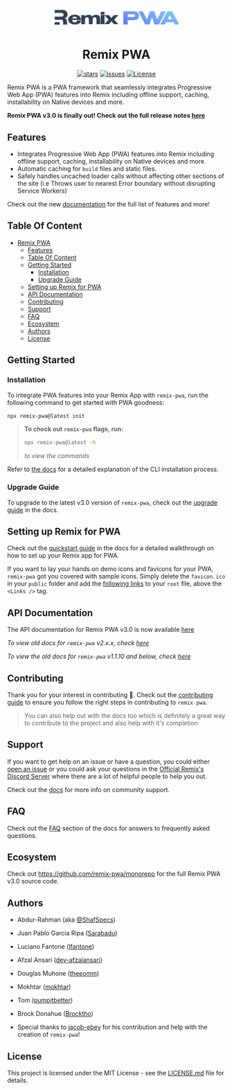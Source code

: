 <div align="center">

&NewLine;
<img src="./links/remix-pwa-logo.png" alt="logo" width="300" />
&NewLine;

# Remix PWA

[![stars](https://img.shields.io/github/stars/ShafSpecs/remix-pwa)](https://github.com/ShafSpecs/remix-pwa/stargazers)
[![issues](https://img.shields.io/github/issues/ShafSpecs/remix-pwa)](https://github.com/ShafSpecs/remix-pwa/issues)
[![License](https://img.shields.io/github/license/ShafSpecs/remix-pwa)](https://github.com/ShafSpecs/remix-pwa/blob/main/LICENSE.md)

</div>

Remix PWA is a PWA framework that seamlessly integrates Progressive Web App (PWA) features into Remix including offline support, caching, installability on Native devices and more.

**Remix PWA v3.0 is finally out! Check out the full release notes [here](https://github.com/remix-pwa/remix-pwa/releases/tag/v3.0)**

## Features

- Integrates Progressive Web App (PWA) features into Remix including offline support, caching, installability on Native devices and more.
- Automatic caching for `build` files and static files.
- Safely handles uncached loader calls without affecting other sections of the site (i.e Throws user to nearest Error boundary without disrupting Service Workers)

Check out the new [documentation](https://remix-pwa-docs.vercel.app) for the full list of features and more!

## Table Of Content

- [Remix PWA](#remix-pwa)
  - [Features](#features)
  - [Table Of Content](#table-of-content)
  - [Getting Started](#getting-started)
    - [Installation](#installation)
    - [Upgrade Guide](#upgrade-guide)
  - [Setting up Remix for PWA](#setting-up-remix-for-pwa)
  - [API Documentation](#api-documentation)
  - [Contributing](#contributing)
  - [Support](#support)
  - [FAQ](#faq)
  - [Ecosystem](#ecosystem)
  - [Authors](#authors)
  - [License](#license)

## Getting Started

### Installation

To integrate PWA features into your Remix App with `remix-pwa`, run the following command to get started with PWA goodness:

```sh
npx remix-pwa@latest init
```

> **To check out `remix-pwa` flags, run:**
> ```sh
> npx remix-pwa@latest -h
> ```
> *to view the commands*

Refer to [the docs](https://remix-pwa.run/docs/installation) for a detailed explanation of the CLI installation process.

### Upgrade Guide

To upgrade to the latest v3.0 version of `remix-pwa`, check out the [upgrade guide](https://remix-pwa.run/docs/upgrade-guide) in the docs.

## Setting up Remix for PWA

Check out the [quickstart guide](https://remix-pwa-docs.vercel.app/pwa/quickstart) in the docs for a detailed walkthrough on how to set up your Remix app for PWA.

If you want to lay your hands on demo icons and favicons for your PWA, `remix-pwa` got you covered with sample icons. Simply delete the `favicon.ico` in your `public` folder and add the [following links](https://github.com/ShafSpecs/remix-pwa/blob/main/links/pwa-links.ts#L9) to your `root` file, above the `<Links />` tag.

## API Documentation

The API documentation for Remix PWA v3.0 is now available [here](https://remix-pwa.run)

*To view old docs for `remix-pwa` v2.x.x, check [here](https://remix-pwa-docs.vercel.app)*

*To view the old docs for `remix-pwa` v1.1.10 and below, check [here]("./archive/README.md")*

## Contributing

Thank you for your interest in contributing 🙂. Check out the [contributing guide](https://remix-pwa.run/docs/contribute) to ensure you follow the right steps in contributing to `remix-pwa`.

> You can also help out with the docs too which is definitely a great way to contribute to the project and also help with it's completion

## Support

If you want to get help on an issue or have a question, you could either [open an issue](https://github.com/ShafSpecs/remix-pwa/issues/new/choose) or you could ask your questions in the [Official Remix's Discord Server](https://discord.gg/TTVwU2wZca) where there are a lot of helpful people to help you out.

Check out the [docs](https://remix-pwa.run/docs/community) for more info on community support.

## FAQ

Check out the [FAQ](https://remix-pwa.run/docs/faq) section of the docs for answers to frequently asked questions.

## Ecosystem

Check out https://github.com/remix-pwa/monorepo for the full Remix PWA v3.0 source code.

## Authors

- Abdur-Rahman (aka [@ShafSpecs](https://github.com/ShafSpecs))

- Juan Pablo Garcia Ripa ([Sarabadu](https://github.com/Sarabadu))

- Luciano Fantone ([lfantone](https://github.com/lfantone))

- Afzal Ansari ([dev-afzalansari](https://github.com/dev-afzalansari))

- Douglas Muhone ([theeomm](https://github.com/theeomm))

- Mokhtar ([mokhtar](https://github.com/m5r))

- Tom ([pumpitbetter](https://github.com/pumpitbetter))

- Brock Donahue ([Brocktho](https://github.com/Brocktho/))

- Special thanks to [jacob-ebey](https://github.com/jacob-ebey) for his contribution and help with the creation of `remix-pwa`!

## License

This project is licensed under the MIT License - see the [LICENSE.md](./LICENSE.md) file for details.
